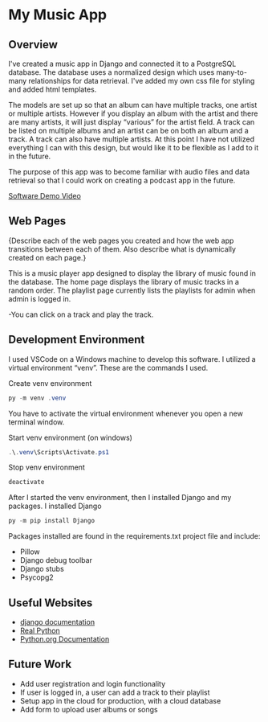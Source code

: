 # My Music App

## Overview

I've created a music app in Django and connected it to a PostgreSQL database.  The database uses a normalized design which uses many-to-many relationships for data retrieval. I've added my own css file for styling and added html templates.  

The models are set up so that an album can have multiple tracks, one artist or multiple artists.  However if you display an album with the artist and there are many artists, it will just display “various” for the artist field.  A track can be listed on multiple albums and an artist can be on both an album and a track.  A track can also have multiple artists. At this point I have not utilized everything I can with this design, but would like it to be flexible as I add to it in the future.

The purpose of this app was to become familiar with audio files and data retrieval so that I could work on creating a podcast app in the future.

[Software Demo Video](http://youtube.link.goes.here)

## Web Pages

{Describe each of the web pages you created and how the web app transitions between each of them.  Also describe what is dynamically created on each page.}

This is a music player app designed to display the library of music found in the database.  The home page displays the library of music tracks in a random order.  The playlist page currently lists the playlists for admin when admin is logged in.

-You can click on a track and play the track.

## Development Environment

I used VSCode on a Windows machine to develop this software.  I utilized a virtual environment “venv”. These are the commands I used.

Create venv environment

```powershell
py -m venv .venv
```

You have to activate the virtual environment whenever you open a new terminal window.

Start venv environment (on windows)

```powershell
.\.venv\Scripts\Activate.ps1
```

Stop venv environment

```powershell
deactivate
```

After I started the venv environment, then I installed Django and my packages. I installed Django

```powershell
py -m pip install Django
```

Packages installed are found in the requirements.txt project file and include:

* Pillow
* Django debug toolbar
* Django stubs
* Psycopg2

## Useful Websites

* [django documentation](https://www.djangoproject.com/)
* [Real Python](https://realpython.com/python-virtual-environments-a-primer/)
* [Python.org Documentation](https://docs.python.org/3/library/venv.html#creating-virtual-environments)

## Future Work

* Add user registration and login functionality
* If user is logged in, a user can add a track to their playlist
* Setup app in the cloud for production, with a cloud database
* Add form to upload user albums or songs
